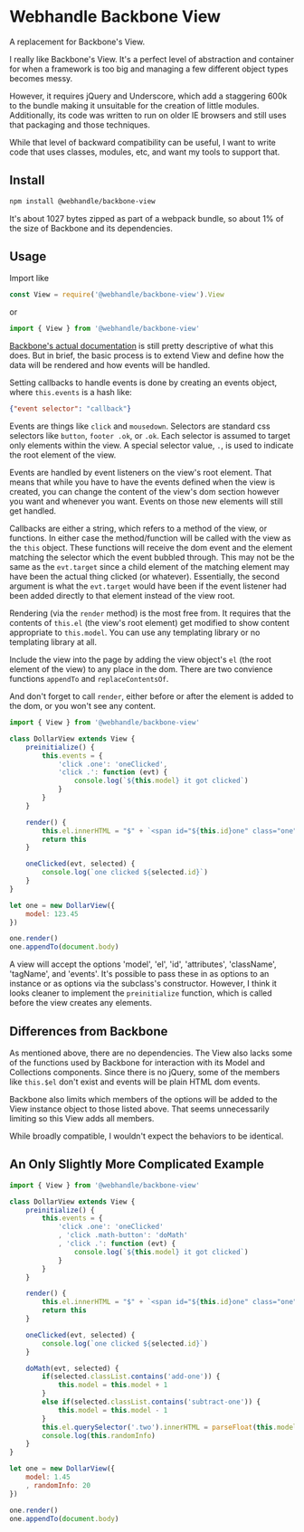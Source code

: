 # Webhandle Backbone View

A replacement for Backbone's View.

I really like Backbone's View. It's a perfect level of abstraction and container for when a framework
is too big and managing a few different object types becomes messy.

However, it requires jQuery and Underscore, which add a staggering 600k to the bundle making it unsuitable for the
creation of little modules. Additionally, its code was written to run on older IE browsers and still
uses that packaging and those techniques.

While that level of backward compatibility can be useful, I want to write code that uses classes,
modules, etc, and want my tools to support that.



## Install

```bash
npm install @webhandle/backbone-view
```

It's about 1027 bytes zipped as part of a webpack bundle, so about 1% of the size of Backbone and its
dependencies. 


## Usage


Import like

```js
const View = require('@webhandle/backbone-view').View
```

or

```js
import { View } from '@webhandle/backbone-view'
```

[Backbone's actual documentation](https://backbonejs.org/#View) is still pretty descriptive of what this does.
But in brief, the basic process is to extend View and define how the data will be rendered and how events will be handled.


Setting callbacks to handle events is done by creating an events object, where `this.events` is a hash like:

```json
{"event selector": "callback"}
```

Events are things like `click` and `mousedown`. Selectors are standard css selectors like `button`, `footer .ok`, or `.ok`. Each
selector is assumed to target only elements within the view. A special selector value, `.`, is used to indicate the
root element of the view.

Events are handled by event listeners on the view's root element. That means that while you have to have the
events defined when the view is created, you can change the content of the view's dom section however you want and 
whenever you want. Events on those new elements will still get handled. 

Callbacks are either a string, which refers to a method of the view, or functions. In either case the method/function
will be called with the view as the `this` object. These functions will receive the dom event and the element matching
the selector which the event bubbled through. This may not be the same as the `evt.target` since a child element of the matching
element may have been the actual thing clicked (or whatever). Essentially, the second argument is what the `evt.target` would
have been if the event listener had been added directly to that element instead of the view root.

Rendering (via the `render` method) is the most free from. It requires that the contents of `this.el` (the view's root element)
get modified to show content appropriate to `this.model`. You can use any templating library or no templating library at all.

Include the view into the page by adding the view object's `el` (the root element of the view) to any place in the dom. There
are two convience functions `appendTo` and `replaceContentsOf`.

And don't forget to call `render`, either before or after the element is added to the dom, or you won't see any content. 


```js
import { View } from '@webhandle/backbone-view'

class DollarView extends View {
	preinitialize() {
		this.events = {
			'click .one': 'oneClicked',
			'click .': function (evt) {
				console.log(`${this.model} it got clicked`)
			}
		}
	}

	render() {
		this.el.innerHTML = "$" + `<span id="${this.id}one" class="one"><span id="${this.id}two" class="two">${parseFloat(this.model)}</span></span>`
		return this
	}

	oneClicked(evt, selected) {
		console.log(`one clicked ${selected.id}`)
	}
}

let one = new DollarView({
	model: 123.45
})

one.render()
one.appendTo(document.body)
```

A view will accept the options 'model', 'el', 'id', 'attributes', 'className', 'tagName', and 'events'.
It's possible to pass these in as options to an instance or as options via the subclass's constructor.
However, I think it looks cleaner to implement the `preinitialize` function, which is called before
the view creates any elements.


## Differences from Backbone

As mentioned above, there are no dependencies. The View also lacks some of the functions used by Backbone
for interaction with its Model and Collections components. Since there is no jQuery, some of the members
like `this.$el` don't exist and events will be plain HTML dom events.

Backbone also limits which members of the options will be added to the View instance object to those listed
above. That seems unnecessarily limiting so this View adds all members.

While broadly compatible, I wouldn't expect the behaviors to be identical.

## An Only Slightly More Complicated Example

```js
import { View } from '@webhandle/backbone-view'

class DollarView extends View {
	preinitialize() {
		this.events = {
			'click .one': 'oneClicked'
			, 'click .math-button': 'doMath'
			, 'click .': function (evt) {
				console.log(`${this.model} it got clicked`)
			}
		}
	}

	render() {
		this.el.innerHTML = "$" + `<span id="${this.id}one" class="one"><span id="${this.id}two" class="two">${parseFloat(this.model)}</span></span><button class="add-one math-button">Add One</button><button class="substract-one math-button">Subtract One</button>`
		return this
	}

	oneClicked(evt, selected) {
		console.log(`one clicked ${selected.id}`)
	}

	doMath(evt, selected) {
		if(selected.classList.contains('add-one')) {
			this.model = this.model + 1
		}
		else if(selected.classList.contains('subtract-one')) {
			this.model = this.model - 1
		}
		this.el.querySelector('.two').innerHTML = parseFloat(this.model)
		console.log(this.randomInfo)
	}
}

let one = new DollarView({
	model: 1.45
	, randomInfo: 20
})

one.render()
one.appendTo(document.body)
```
